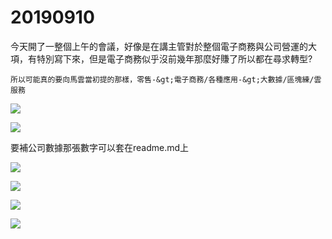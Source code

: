 # 20190910

今天開了一整個上午的會議，好像是在講主管對於整個電子商務與公司營運的大項，有特別寫下來，但是電子商務似乎沒前幾年那麼好賺了所以都在尋求轉型?

```text
所以可能真的要向馬雲當初提的那樣，零售-&gt;電子商務/各種應用-&gt;大數據/區塊練/雲服務
```

![](../.gitbook/assets/image%20%2850%29.png)

![](../.gitbook/assets/image%20%2853%29.png)

要補公司數據那張數字可以套在readme.md上

![](https://github.com/johch3n611u/EC_Web-AP_Developer/tree/095f673ceb3c1661899447a7223f2f55012c6b3d/.gitbook/assets/image%20%28127%29.png)

![](../.gitbook/assets/image%20%28121%29.png)

![](../.gitbook/assets/image%20%2846%29.png)

![](../.gitbook/assets/image%20%2892%29.png)

